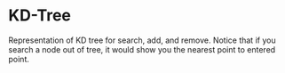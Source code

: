 # KD-Tree
Representation of KD tree for search, add, and remove.
Notice that if you search a node out of tree, it would show you the nearest point to entered point.
